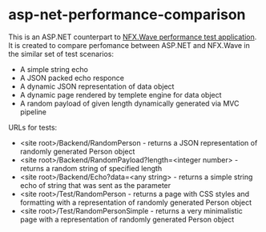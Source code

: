 # asp-net-performance-comparison
This is an ASP.NET counterpart to <a href="https://github.com/nik-z/nfx-wave-performance-comparison/">NFX.Wave performance test application</a>. It is created to compare perfomance between ASP.NET and NFX.Wave in the similar set of test scenarios:
 * A simple string echo
 * A JSON packed echo responce
 * A dynamic JSON representation of data object
 * A dynamic page rendered by templete engine for data object
 * A random payload of given length dynamically generated via MVC pipeline
 
URLs for tests:

* &lt;site root&gt;/Backend/RandomPerson - returns a JSON representation of randomly generated Person object
* &lt;site root&gt;/Backend/RandomPayload?length=&lt;integer number&gt; - returns a random string of specified length
* &lt;site root&gt;/Backend/Echo?data=&lt;any string&gt; - returns a simple string echo of string that was sent as the parameter
* &lt;site root&gt;/Test/RandomPerson   - returns a page with CSS styles and formatting with a representation of randomly generated Person object
* &lt;site root&gt;/Test/RandomPersonSimple   - returns a very minimalistic page with a representation of randomly generated Person object

